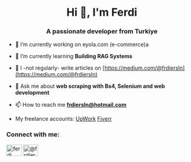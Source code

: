 <h1 align="center">Hi 👋, I'm Ferdi</h1>
<h3 align="center">A passionate developer from Turkiye</h3>

- 🔭 I’m currently working on eyola.com (e-commerce)a

- 🌱 I’m currently learning **Building RAG Systems**

- 📝 I -not regularly- write articles on [https://medium.com/@frdiersln](https://medium.com/@frdiersln)

- 💬 Ask me about **web scraping with Bs4, Selenium and web development**

- 📫 How to reach me **frdiersln@hotmail.com**

- My freelance accounts:
  [UpWork](https://www.upwork.com/freelancers/~010cd14c1929547af1?mp_source=share)
  [Fiverr](https://www.fiverr.com/s/NNDw8kR)

<h3 align="left">Connect with me:</h3>
<p align="left">
<a href="https://linkedin.com/in/ferdi eraslan" target="blank"><img align="center" src="https://raw.githubusercontent.com/rahuldkjain/github-profile-readme-generator/master/src/images/icons/Social/linked-in-alt.svg" alt="ferdi eraslan" height="30" width="40" /></a>
<a href="https://medium.com/@frdiersln" target="blank"><img align="center" src="https://raw.githubusercontent.com/rahuldkjain/github-profile-readme-generator/master/src/images/icons/Social/medium.svg" alt="@frdiersln" height="30" width="40" /></a>
</p>

